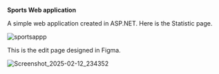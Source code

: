 **Sports Web application**

A simple web application created in ASP.NET.
Here is the Statistic page.

![sportsappp](https://github.com/user-attachments/assets/415d9baf-a4f0-4374-a886-d707c38bd6a6)

This is the edit page designed in Figma.

![Screenshot_2025-02-12_234352](https://github.com/user-attachments/assets/48f31848-0ac7-4737-984d-bd6c36c09d81)
